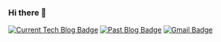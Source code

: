 ### Hi there 👋

  [![Current Tech Blog Badge](http://img.shields.io/badge/Current%20blog-blue?style=flat-square&logo=tistory&link=https://kjhg478.tistory.com/)](https://kjhg478.tistory.com/)
  [![Past Blog Badge](http://img.shields.io/badge/Past%20blog-green?style=flat-square&logo=Naver&link=https://blog.naver.com/kjhg4782)](https://blog.naver.com/kjhg4782)
  [![Gmail Badge](https://img.shields.io/badge/Gmail-d14836?style=flat-square&logo=Gmail&logoColor=white&link=mailto:kjhg478@gmail.com)](mailto:kjhg478@gmail.com)
